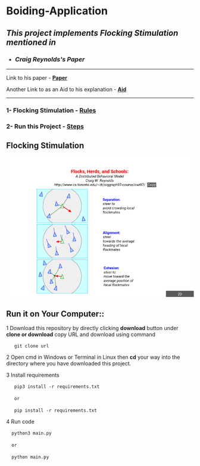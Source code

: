 # Boiding-Application

## ***This project implements Flocking Stimulation mentioned in***
- ### ***Craig Reynolds's Paper***



------------------------------------------------------------------------------------------------------

Link to his paper - [**Paper**](http://www.cs.toronto.edu/~dt/siggraph97-course/cwr87/)

Another Link to as an Aid to his explanation  - [**Aid**](https://www.red3d.com/cwr/boids/)


------------------------------------------------------------------------------------------------------


### 1- Flocking Stimulation - [Rules](#flocking-stimulation)

### 2- Run this Project - [Steps](#run-it-on-your-computer)



## Flocking Stimulation

![](https://github.com/Akshat1Nar/Boiding-Application/blob/master/PNG/Screenshot%202020-08-02%2009:23:37.png)



## Run it on Your Computer::

1 Download this repository by directly clicking **download** button under **clone or download**
  copy URL and download using command 
  
       git clone url
  
2 Open cmd in Windows or Terminal in Linux then **cd** your way into the directory where you have
  downloaded this project.
  
3 Install requirements

       pip3 install -r requirements.txt
       
       or
       
       pip install -r requirements.txt
       
4 Run code

      python3 main.py
      
      or
      
      python main.py
